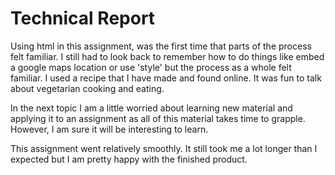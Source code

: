 <h1>Technical Report</h1>
<p>Using html in this assignment, was the first time that parts of the process felt familiar. I still had to look back to remember how to do things like embed a google maps location or use 'style' but the process as a whole felt familiar. I used a recipe that I have made and found online. It was fun to talk about vegetarian cooking and eating.</p>
<p>In the next topic I am a little worried about learning new material and applying it to an assignment as all of this material takes time to grapple. However, I am sure it will be interesting to learn.</p>
<p>
This assignment went relatively smoothly. It still took me a lot longer than I expected but I am pretty happy with the finished product.</p>
